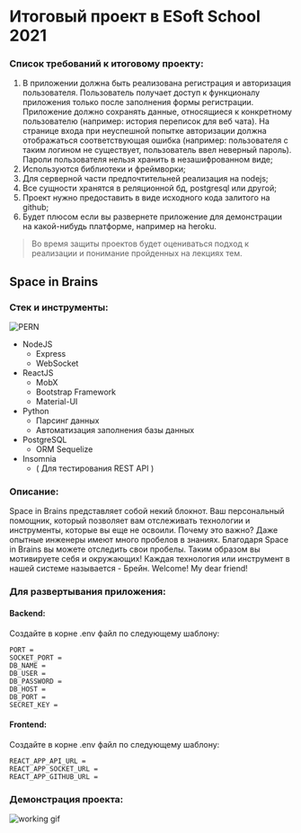 # Итоговый проект в ESoft School 2021
### Список требований к итоговому проекту:
1. В приложении должна быть реализована регистрация и авторизация пользователя. Пользователь получает доступ к функционалу приложения только после заполнения формы регистрации. Приложение должно сохранять данные, относящиеся к конкретному пользователю (например: история переписок для веб чата). На странице входа при неуспешной попытке авторизации должна отображаться соответствующая ошибка (например: пользователя с таким логином не существует, пользователь ввел неверный пароль). Пароли пользователя нельзя хранить в незашифрованном виде;
2. Используются библиотеки и фреймворки;
3. Для серверной части предпочтительней реализация на nodejs;
4. Все сущности хранятся в реляционной бд, postgresql или другой;
5. Проект нужно предоставить в виде исходного кода залитого на github;
6. Будет плюсом если вы развернете приложение для демонстрации на какой-нибудь платформе, например на heroku.
>Во время защиты проектов будет оцениваться подход к реализации и понимание пройденных на лекциях тем.

## Space in Brains
### Стек и инструменты:
![PERN](https://media.geeksforgeeks.org/wp-content/cdn-uploads/20200402205611/What-is-PERN-Stack.png)
* NodeJS
  * Express
  * WebSocket
* ReactJS
  * MobX
  * Bootstrap Framework
  * Material-UI
* Python
  * Парсинг данных
  * Автоматизация заполнения базы данных
* PostgreSQL
  * ORM Sequelize
* Insomnia
    - ( Для тестирования REST API )
### Описание:
Space in Brains представляет собой некий блокнот. Ваш персональный помощник, который позволяет вам отслеживать технологии и инструменты, которые вы еще не освоили. Почему это важно? Даже опытные инженеры имеют много пробелов в знаниях. Благодаря Space in Brains вы можете отследить свои пробелы. Таким образом вы мотивируете себя и окружающих! Каждая технология или инструмент в нашей системе называется - Брейн. Welcome! My dear friend!

### Для развертывания приложения:

#### Backend:
Создайте в корне .env файл по следующему шаблону: 
```
PORT = 
SOCKET_PORT = 
DB_NAME = 
DB_USER = 
DB_PASSWORD = 
DB_HOST = 
DB_PORT = 
SECRET_KEY = 
```
#### Frontend:
Создайте в корне .env файл по следующему шаблону:
```
REACT_APP_API_URL = 
REACT_APP_SOCKET_URL = 
REACT_APP_GITHUB_URL =
```

### Демонстрация проекта:

![working gif](spaceInBrainsDemo.gif)
